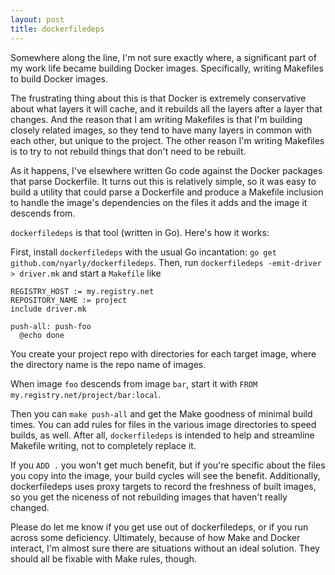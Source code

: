```yaml
---
layout: post
title: dockerfiledeps
---
```


Somewhere along the line,
I'm not sure exactly where,
a significant part of my work life
became building Docker images.
Specifically,
writing Makefiles
to build Docker images.

The frustrating thing about this
is that Docker is extremely conservative
about what layers it will cache,
and it rebuilds all the layers after
a layer that changes.
And the reason
that I am writing Makefiles
is that I'm building closely related images,
so they tend to have many layers
in common with each other,
but unique to the project.
The other reason I'm writing Makefiles
is to try to not rebuild things that
don't need to be rebuilt.

As it happens,
I've elsewhere written Go code
against the Docker packages that parse Dockerfile.
It turns out this is relatively simple,
so it was easy to build a utility
that could parse a Dockerfile
and produce a Makefile inclusion
to handle the image's dependencies
on the files it adds
and the image it descends from.

`dockerfiledeps`
is that tool
(written in Go).
Here's how it works:

First,
install `dockerfiledeps`
with the usual Go incantation:
`go get github.com/nyarly/dockerfiledeps`.
Then,
run `dockerfiledeps -emit-driver > driver.mk`
and start a `Makefile`
like
```
REGISTRY_HOST := my.registry.net
REPOSITORY_NAME := project
include driver.mk

push-all: push-foo
  @echo done
```

You create your project repo
with directories for each target image,
where the directory name is the repo name of images.

When image `foo` descends from image `bar`,
start it with `FROM my.registry.net/project/bar:local`.

Then you can `make push-all` and
get the Make goodness of minimal build times.
You can add rules for files in the various image directories
to speed builds, as well.
After all, `dockerfiledeps` is intended
to help and streamline Makefile writing,
not to completely replace it.

If you `ADD .` you won't get much benefit,
but if you're specific about
the files you copy into the image,
your build cycles will see the benefit.
Additionally,
dockerfiledeps uses proxy targets to record
the freshness of built images,
so you get the niceness of not rebuilding images that haven't really changed.

Please do let me know
if you get use out of dockerfiledeps,
or if you run across some deficiency.
Ultimately, because of how Make and Docker interact,
I'm almost sure there are situations
without an ideal solution.
They should all be fixable with Make rules,
though.
